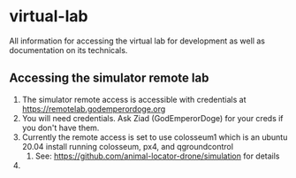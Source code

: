 # virtual-lab

All information for accessing the virtual lab for development as well as documentation on its technicals. 

## Accessing the simulator remote lab

1. The simulator remote access is accessible with credentials at <https://remotelab.godemperordoge.org>
2. You will need credentials. Ask Ziad (GodEmperorDoge) for your creds if you don't have them.
3. Currently the remote access is set to use colosseum1 which is an ubuntu 20.04 install running colosseum, px4, and qgroundcontrol
   1. See: <https://github.com/animal-locator-drone/simulation> for details
4. 
